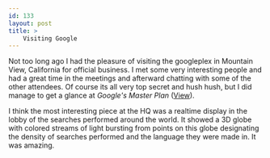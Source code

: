 ```yaml
---
id: 133
layout: post
title: >
    Visiting Google
---
```


Not too long ago I had the pleasure of visiting the googleplex in Mountain View, California for official business. I met some very interesting people and had a great time in the meetings and afterward chatting with some of the other attendees. Of course its all very top secret and hush hush, but I did manage to get a glance at <em>Google's Master Plan</em> (<a href="http://www.flickr.com/photos/jurvetson/21470089/">View</a>).

I think the most interesting piece at the HQ was a realtime display in the lobby of the searches performed around the world. It showed a 3D globe with colored streams of light bursting from points on this globe designating the density of searches performed and the language they were made in. It was amazing.
